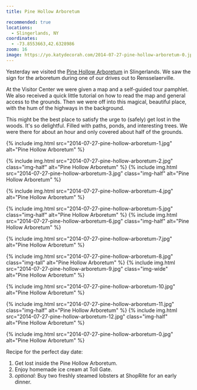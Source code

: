 ```yaml
---
title: Pine Hollow Arboretum

recommended: true
locations:
  - Slingerlands, NY
coordinates:
  - -73.8553663,42.6328986
zoom: 16
image: https://yo.katydecorah.com/2014-07-27-pine-hollow-arboretum-0.jpg
---
```


Yesterday we visited the [Pine Hollow Arboretum](http://www.pinehollowarboretum.org/) in Slingerlands. We saw the sign for the arboretum during one of our drives out to Rensselaerville.

At the Visitor Center we were given a map and a self-guided tour pamphlet. We also received a quick little tutorial on how to read the map and general access to the grounds. Then we were off into this magical, beautiful place, with the hum of the highways in the background.

This might be the best place to satisfy the urge to (safely) get lost in the woods. It's so delightful. Filled with paths, ponds, and interesting trees. We were there for about an hour and only covered about half of the grounds.

<div class="photos">

{% include img.html src="2014-07-27-pine-hollow-arboretum-1.jpg" alt="Pine Hollow Arboretum" %}

{% include img.html src="2014-07-27-pine-hollow-arboretum-2.jpg" class="img-half" alt="Pine Hollow Arboretum" %}
{% include img.html src="2014-07-27-pine-hollow-arboretum-3.jpg" class="img-half" alt="Pine Hollow Arboretum" %}

{% include img.html src="2014-07-27-pine-hollow-arboretum-4.jpg" alt="Pine Hollow Arboretum" %}

{% include img.html src="2014-07-27-pine-hollow-arboretum-5.jpg" class="img-half" alt="Pine Hollow Arboretum" %}
{% include img.html src="2014-07-27-pine-hollow-arboretum-6.jpg" class="img-half" alt="Pine Hollow Arboretum" %}

{% include img.html src="2014-07-27-pine-hollow-arboretum-7.jpg" alt="Pine Hollow Arboretum" %}

{% include img.html src="2014-07-27-pine-hollow-arboretum-8.jpg" class="img-tall" alt="Pine Hollow Arboretum" %}
{% include img.html src="2014-07-27-pine-hollow-arboretum-9.jpg" class="img-wide" alt="Pine Hollow Arboretum" %}

{% include img.html src="2014-07-27-pine-hollow-arboretum-10.jpg" alt="Pine Hollow Arboretum" %}

{% include img.html src="2014-07-27-pine-hollow-arboretum-11.jpg" class="img-half" alt="Pine Hollow Arboretum" %}
{% include img.html src="2014-07-27-pine-hollow-arboretum-12.jpg" class="img-half" alt="Pine Hollow Arboretum" %}

{% include img.html src="2014-07-27-pine-hollow-arboretum-0.jpg" alt="Pine Hollow Arboretum" %}

</div>

Recipe for the perfect day date:

1.  Get lost inside the Pine Hollow Arboretum.
2.  Enjoy homemade ice cream at Toll Gate.
3.  _optional:_ Buy two freshly steamed lobsters at ShopRite for an early dinner.
